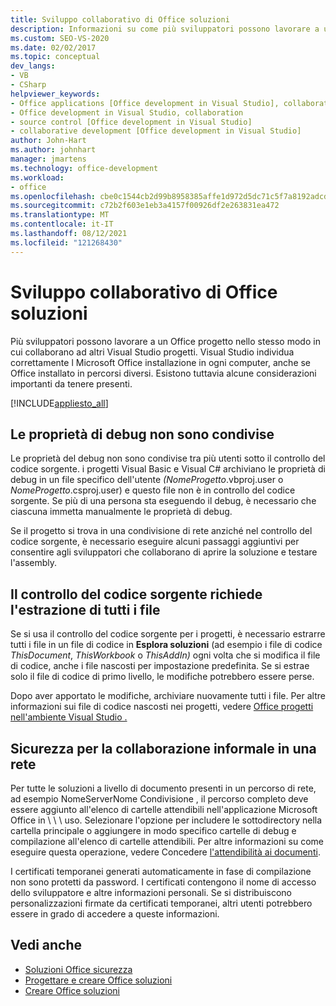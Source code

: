 ```yaml
---
title: Sviluppo collaborativo di Office soluzioni
description: Informazioni su come più sviluppatori possono lavorare a un progetto Office nello stesso modo in cui collaborano ad altri Visual Studio progetto.
ms.custom: SEO-VS-2020
ms.date: 02/02/2017
ms.topic: conceptual
dev_langs:
- VB
- CSharp
helpviewer_keywords:
- Office applications [Office development in Visual Studio], collaborative development
- Office development in Visual Studio, collaboration
- source control [Office development in Visual Studio]
- collaborative development [Office development in Visual Studio]
author: John-Hart
ms.author: johnhart
manager: jmartens
ms.technology: office-development
ms.workload:
- office
ms.openlocfilehash: cbe0c1544cb2d99b8958385affe1d972d5dc71c5f7a8192adcd63257f1cacd71
ms.sourcegitcommit: c72b2f603e1eb3a4157f00926df2e263831ea472
ms.translationtype: MT
ms.contentlocale: it-IT
ms.lasthandoff: 08/12/2021
ms.locfileid: "121268430"
---
```

# <a name="collaborative-development-of-office-solutions"></a>Sviluppo collaborativo di Office soluzioni
  Più sviluppatori possono lavorare a un Office progetto nello stesso modo in cui collaborano ad altri Visual Studio progetti. Visual Studio individua correttamente l Microsoft Office installazione in ogni computer, anche se Office installato in percorsi diversi. Esistono tuttavia alcune considerazioni importanti da tenere presenti.

 [!INCLUDE[appliesto_all](../vsto/includes/appliesto-all-md.md)]

## <a name="debug-properties-are-not-shared"></a>Le proprietà di debug non sono condivise
 Le proprietà del debug non sono condivise tra più utenti sotto il controllo del codice sorgente. i progetti Visual Basic e Visual C# archiviano le proprietà di debug in un file specifico dell'utente *(NomeProgetto*.vbproj.user o *NomeProgetto*.csproj.user) e questo file non è in controllo del codice sorgente. Se più di una persona sta eseguendo il debug, è necessario che ciascuna immetta manualmente le proprietà di debug.

 Se il progetto si trova in una condivisione di rete anziché nel controllo del codice sorgente, è necessario eseguire alcuni passaggi aggiuntivi per consentire agli sviluppatori che collaborano di aprire la soluzione e testare l'assembly.

## <a name="source-control-requires-checking-out-all-files"></a>Il controllo del codice sorgente richiede l'estrazione di tutti i file
 Se si usa il controllo del codice sorgente per i progetti, è necessario estrarre tutti i file in un file di codice in **Esplora soluzioni** (ad esempio i file di codice *ThisDocument*, *ThisWorkbook* o *ThisAddIn)* ogni volta che si modifica il file di codice, anche i file nascosti per impostazione predefinita. Se si estrae solo il file di codice di primo livello, le modifiche potrebbero essere perse.

 Dopo aver apportato le modifiche, archiviare nuovamente tutti i file. Per altre informazioni sui file di codice nascosti nei progetti, vedere [Office progetti nell'ambiente Visual Studio .](../vsto/office-projects-in-the-visual-studio-environment.md)

## <a name="security-for-informal-collaboration-on-a-network"></a>Sicurezza per la collaborazione informale in una rete
 Per tutte le soluzioni a livello di documento presenti in un percorso di rete, ad esempio NomeServerNome Condivisione , il percorso completo deve essere aggiunto all'elenco di cartelle attendibili nell'applicazione Microsoft Office in \\ \\  \\ uso. Selezionare l'opzione per includere le sottodirectory nella cartella principale o aggiungere in modo specifico cartelle di debug e compilazione all'elenco di cartelle attendibili. Per altre informazioni su come eseguire questa operazione, vedere Concedere [l'attendibilità ai documenti](../vsto/granting-trust-to-documents.md).

 I certificati temporanei generati automaticamente in fase di compilazione non sono protetti da password. I certificati contengono il nome di accesso dello sviluppatore e altre informazioni personali. Se si distribuiscono personalizzazioni firmate da certificati temporanei, altri utenti potrebbero essere in grado di accedere a queste informazioni.

## <a name="see-also"></a>Vedi anche
- [Soluzioni Office sicurezza](../vsto/securing-office-solutions.md)
- [Progettare e creare Office soluzioni](../vsto/designing-and-creating-office-solutions.md)
- [Creare Office soluzioni](../vsto/building-office-solutions.md)
